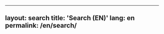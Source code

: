 <!-- en/search.md  버전 정보_202510171345 -->
---
layout: search
title: 'Search (EN)'
lang: en
permalink: /en/search/
---
